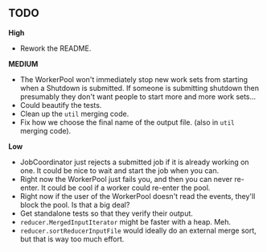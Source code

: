 ## TODO

**High**

* Rework the README.

**MEDIUM**

* The WorkerPool won't immediately stop new work sets from starting when
  a Shutdown is submitted. If someone is submitting shutdown then
  presumably they don't want people to start more and more work sets...
* Could beautify the tests.
* Clean up the `util` merging code.
* Fix how we choose the final name of the output file. (also in `util`
  merging code).

**Low**

* JobCoordinator just rejects a submitted job if it is already working
  on one. It could be nice to wait and start the job when you can.
* Right now the WorkerPool just fails you, and then you can never
  re-enter. It could be cool if a worker could re-enter the pool.
* Right now if the user of the WorkerPool doesn't read the events,
  they'll block the pool. Is that a big deal?
* Get standalone tests so that they verify their output.
* `reducer.MergedInputIterator` might be faster with a heap. Meh.
* `reducer.sortReducerInputFile` would ideally do an external merge
  sort, but that is way too much effort.
